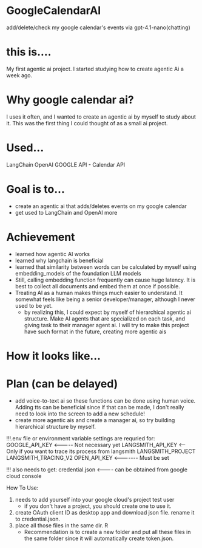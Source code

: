 # GoogleCalendarAI
add/delete/check my google calendar's events via gpt-4.1-nano(chatting)

# this is....
My first agentic ai project. I started studying how to create agentic Ai a week ago.

# Why google calendar ai?
I uses it often, and I wanted to create an agentic ai by myself to study about it. This was the first thing I could thought of as a small ai project.

# Used...
LangChain
OpenAI
GOOGLE API - Calendar API

# Goal is to...
- create an agentic ai that adds/deletes events on my google calendar
- get used to LangChain and OpenAI more

# Achievement
- learned how agentic AI works
- learned why langchain is beneficial
- learned that similarity between words can be calculated by myself using embedding_models of the foundation LLM models
- Still, calling embedding function frequently can cause huge latency. It is best to collect all documents and embed them at once if possible.
- Treating AI as a human makes things much easier to understand. It somewhat feels like being a senior developer/manager, although I never used to be yet.
    - by realizing this, I could expect by myself of hierarchical agentic ai structure. Make AI agents that are specialized on each task, and giving task to their manager agent ai. I will try to make this project have such format in the future, creating more agentic ais

# How it looks like...


# Plan (can be delayed)
- add voice-to-text ai so these functions can be done using human voice. Adding tts can be beneficial since if that can be made, I don't really need to look into the screen to add a new schedule!
- create more agentic ais and create a manager ai, so try building hierarchical structure by myself.

!!!.env file or environment variable settings are requried for:
GOOGLE_API_KEY <----- Not necessary yet
LANGSMITH_API_KEY <-- Only if you want to trace its process from langsmith
LANGSMITH_PROJECT
LANGSMITH_TRACING_V2
OPEN_API_KEY <------- Must be set

!!! also needs to get:
credential.json <---- can be obtained from google cloud console

How To Use:
1. needs to add yourself into your google cloud's project test user
     - if you don't have a project, you should create one to use it.
2. create OAuth client ID as desktop app and download json file. rename it to credential.json.
3. place all those files in the same dir. R
     - Recommendation is to create a new folder and put all these files in the same folder since it will automatically create token.json.
